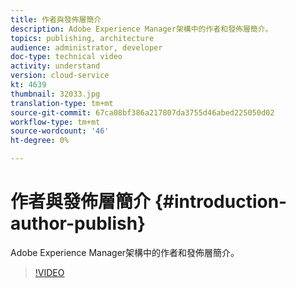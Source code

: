```yaml
---
title: 作者與發佈層簡介
description: Adobe Experience Manager架構中的作者和發佈層簡介。
topics: publishing, architecture
audience: administrator, developer
doc-type: technical video
activity: understand
version: cloud-service
kt: 4639
thumbnail: 32033.jpg
translation-type: tm+mt
source-git-commit: 67ca08bf386a217807da3755d46abed225050d02
workflow-type: tm+mt
source-wordcount: '46'
ht-degree: 0%

---
```



# 作者與發佈層簡介 {#introduction-author-publish}

Adobe Experience Manager架構中的作者和發佈層簡介。

>[!VIDEO](https://video.tv.adobe.com/v/32033/?quality=12&learn=on)